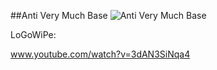 ##Anti Very Much Base
![Anti Very Much Base](http://www.onehiveclan.com/uploads/2/8/8/6/28864503/1269000_orig.png)

LoGoWiPe:

www.youtube.com/watch?v=3dAN3SiNqa4
